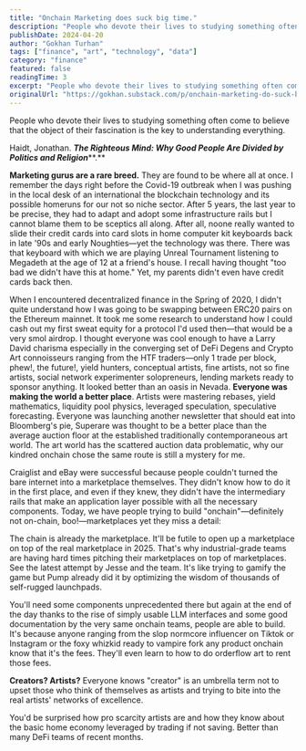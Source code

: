 ```yaml
---
title: "Onchain Marketing does suck big time."
description: "People who devote their lives to studying something often come to believe that the object of their fascination is the key to understanding everything."
publishDate: 2024-04-20
author: "Gokhan Turhan"
tags: ["finance", "art", "technology", "data"]
category: "finance"
featured: false
readingTime: 3
excerpt: "People who devote their lives to studying something often come to believe that the object of their fascination is the key to understanding everything. Haidt, Jonathan. The Righteous Mind: Why Good Peo..."
originalUrl: "https://gokhan.substack.com/p/onchain-marketing-do-suck-big-time"
---
```


People who devote their lives to studying something often come to believe that the object of their fascination is the key to understanding everything.

 Haidt, Jonathan. ***The Righteous Mind: Why Good People Are Divided by Politics and Religion*****.**

**Marketing gurus are a rare breed.** They are found to be where all at once. I remember the days right before the Covid-19 outbreak when I was pushing in the local desk of an international the blockchain technology and its possible homeruns for our not so niche sector. After 5 years, the last year to be precise, they had to adapt and adopt some infrastructure rails but I cannot blame them to be sceptics all along. After all, noone really wanted to slide their credit cards into card slots in home computer kit keyboards back in late '90s and early Noughties—yet the technology was there. There was that keyboard with which we are playing Unreal Tournament listening to Megadeth at the age of 12 at a friend's house. I recall having thought "too bad we didn't have this at home." Yet, my parents didn't even have credit cards back then.

When I encountered decentralized finance in the Spring of 2020, I didn't quite understand how I was going to be swapping between ERC20 pairs on the Ethereum mainnet. It took me some research to understand how I could cash out my first sweat equity for a protocol I'd used then—that would be a very smol airdrop. I thought everyone was cool enough to have a Larry David charisma especially in the converging set of DeFi Degens and Crypto Art connoisseurs ranging from the HTF traders—only 1 trade per block, phew!, the future!, yield hunters, conceptual artists, fine artists, not so fine artists, social network experimenter solopreneurs, lending markets ready to sponsor anything. It looked better than an oasis in Nevada. **Everyone was making the world a better place**. Artists were mastering rebases, yield mathematics, liquidity pool physics, leveraged speculation, speculative forecasting. Everyone was launching another newsletter that should eat into Bloomberg's pie, Superare was thought to be a better place than the average auction floor at the established traditionally contemporaneous art world. The art world has the scattered auction data problematic, why our kindred onchain chose the same route is still a mystery for me.

Craiglist and eBay were successful because people couldn't turned the bare internet into a marketplace themselves. They didn't know how to do it in the first place, and even if they knew, they didn't have the intermediary rails that make an application layer possible with all the necessary components. Today, we have people trying to build "onchain"—definitely not on-chain, boo!—marketplaces yet they miss a detail:

The chain is already the marketplace. It'll be futile to open up a marketplace on top of the real marketplace in 2025. That's why industrial-grade teams are having hard times pitching their marketplaces on top of marketplaces. See the latest attempt by Jesse and the team. It's like trying to gamify the game but Pump already did it by optimizing the wisdom of thousands of self-rugged launchpads.

You'll need some components unprecedented there but again at the end of the day thanks to the rise of simply usable LLM interfaces and some good documentation by the very same onchain teams, people are able to build. It's because anyone ranging from the slop normcore influencer on Tiktok or Instagram or the foxy whizkid ready to vampire fork any product onchain know that it's the fees. They'll even learn to how to do orderflow art to rent those fees.

**Creators? Artists?** Everyone knows "creator" is an umbrella term not to upset those who think of themselves as artists and trying to bite into the real artists' networks of excellence.

You'd be surprised how pro scarcity artists are and how they know about the basic home economy leveraged by trading if not saving. Better than many DeFi teams of recent months.